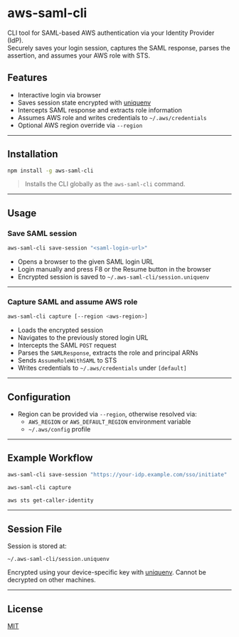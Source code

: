 # aws-saml-cli

CLI tool for SAML-based AWS authentication via your Identity Provider (IdP).  
Securely saves your login session, captures the SAML response, parses the assertion, and assumes your AWS role with STS.

## Features

- Interactive login via browser
- Saves session state encrypted with [uniquenv](https://github.com/bug3/uniquenv)
- Intercepts SAML response and extracts role information
- Assumes AWS role and writes credentials to `~/.aws/credentials`
- Optional AWS region override via `--region`

---

## Installation

```bash
npm install -g aws-saml-cli
```

> Installs the CLI globally as the `aws-saml-cli` command.

---

## Usage

### Save SAML session

```bash
aws-saml-cli save-session "<saml-login-url>"
```

- Opens a browser to the given SAML login URL
- Login manually and press F8 or the Resume button in the browser
- Encrypted session is saved to `~/.aws-saml-cli/session.uniquenv`

---

### Capture SAML and assume AWS role

```bash
aws-saml-cli capture [--region <aws-region>]
```

- Loads the encrypted session
- Navigates to the previously stored login URL
- Intercepts the SAML `POST` request
- Parses the `SAMLResponse`, extracts the role and principal ARNs
- Sends `AssumeRoleWithSAML` to STS
- Writes credentials to `~/.aws/credentials` under `[default]`

---

## Configuration

- Region can be provided via `--region`, otherwise resolved via:
  - `AWS_REGION` or `AWS_DEFAULT_REGION` environment variable
  - `~/.aws/config` profile

---

## Example Workflow

```bash
aws-saml-cli save-session "https://your-idp.example.com/sso/initiate"
```

```bash
aws-saml-cli capture
```

```bash
aws sts get-caller-identity
```

---

## Session File

Session is stored at:

```
~/.aws-saml-cli/session.uniquenv
```

Encrypted using your device-specific key with [uniquenv](https://github.com/bug3/uniquenv). Cannot be decrypted on other machines.

---

## License

[MIT](https://choosealicense.com/licenses/mit/)
